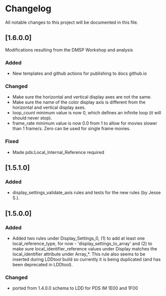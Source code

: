 # Changelog
All notable changes to this project will be documented in this file.

## [1.6.0.0]
Modifications resulting from the DMSP Workshop and analysis

### Added
  - New templates and github actions for publishing to docs github.io

### Changed
  - Make sure the horizontal and vertical display axes are not the same.
  - Make sure the name of the color display axis is different from the horizontal and vertical display axes.
  - loop_count minimum value is now 0, which defines an infinite loop (it will should never stop).
  - frame_rate minimum value is now 0.0 from 1 to allow for movies slower than 1 frame/s. Zero can be used for single frame movies. 

### Fixed
  - Made pds:Local_Internal_Reference required

## [1.5.1.0]

### Added
- display_settings_validate_axis rules and tests for the new rules (by Jesse S.).
 
## [1.5.0.0]

### Added
- Added two rules under Display_Settings_0, (1) to add at least one 
      local_reference_type, for now - 'display_settings_to_array' and 
      (2) to make sure local_identifier_reference values under Display matches 
      the local_identifier attribute under Array_*. This rule also seems to be inserted during LDDtool build so currently it is being duplicated (and has been deprecated in LDDtool).

### Changed
- ported from 1.4.0.0 schema to LDD for PDS IM 1E00 and 1F00
